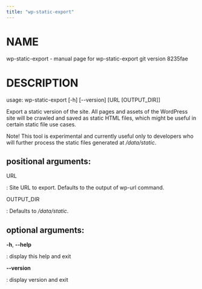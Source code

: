 ```yaml
---
title: "wp-static-export"
---
```



NAME
====

wp-static-export - manual page for wp-static-export git version 8235fae

DESCRIPTION
===========

usage: wp-static-export \[-h\] \[\--version\] \[URL \[OUTPUT\_DIR\]\]

Export a static version of the site. All pages and assets of the
WordPress site will be crawled and saved as static HTML files, which
might be useful in certain static file use cases.

Note! This tool is experimental and currently useful only to developers
who will further process the static files generated at */data/static*.

positional arguments:
---------------------

URL

:   Site URL to export. Defaults to the output of wp-url command.

OUTPUT\_DIR

:   Defaults to */data/static*.

optional arguments:
-------------------

**-h**, **\--help**

:   display this help and exit

**\--version**

:   display version and exit
